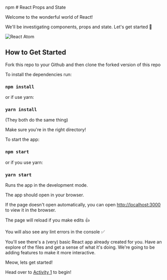 npm # React Props and State

Welcome to the wonderful world of React!

We'll be investigating components, props and state. Let's get started 🙌

![React Atom](./public/catom-dog.png)

## How to Get Started

Fork this repo to your Github and then clone the forked version of this repo

To install the dependencies run:

### `npm install`

or if use yarn:

### `yarn install`

(They both do the same thing)

Make sure you're in the right directory!

To start the app:

### `npm start`

or if you use yarn:

### `yarn start`

Runs the app in the development mode.

The app should open in your browser.

If the page doesn't open automatically, you can open [http://localhost:3000](http://localhost:3000) to view it in the browser.

The page will reload if you make edits 👍

You will also see any lint errors in the console ✅

You'll see there's a (very) basic React app already created for you. Have an explore of the files and get a sense of what it's doing. We're going to be adding features to make it more interactive.

Meow, lets get started!

Head over to [Activity 1](./activities/activity_1.md) to begin!
